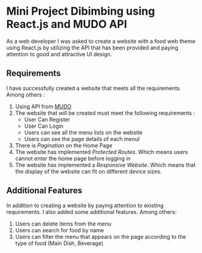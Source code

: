 <h1>Mini Project Dibimbing using React.js and MUDO API</h1>

<p>
  As a web developer I was asked to create a website with a food web theme using React.js by utilizing the API that has been provided and paying attention to good and attractive UI design.</p>

<h2>Requirements</h2>

<p>I have successfully created a website that meets all the requirements. Among others :</p>
<ol> 
  <li>Using API from <a href="https://mudoapi.tech/" target="_blank">MUDO</a></li>
  <li>
    The website that will be created must meet the following requirements :
    <ul>
      <li>User Can Register</li>
      <li>User Can Login</li>
      <li>Users can see all the menu lists on the website</li>
      <li>Users can see the page details of each menul</li>
    </ul>
  </li>
  <li>There is <i>Pagination</i> on the Home Page</li>
  <li>The website has implemented <i>Protected Routes</i>. Which means users cannot enter the home page before logging in</li>
  <li>The website has implemented a <i>Responsive Website</i>. Which means that the display of the website can fit on different device sizes.</li>
</ol>

<h2>Additional Features</h2>

<p>In addition to creating a website by paying attention to existing requirements. I also added some additional features. Among others:</p>
<ol>
  <li>Users can delete items from the menu</li>
  <li>Users can search for food by name</li>
  <li>Users can filter the menu that appears on the page according to the type of food (Main Dish, Beverage)</li>
</ol>

<p></p>
